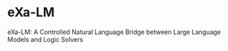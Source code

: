 # eXa-LM
eXa-LM: A Controlled Natural Language Bridge between Large Language Models and Logic Solvers
